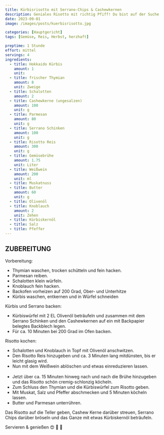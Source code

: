 ```yaml
---
title: Kürbisrisotto mit Serrano-Chips & Cashewkernen
description: Geniales Risotto mit richtig Pfiff! Du bist auf der Suche nach neuen Ideen für die Verarbeitung der Kürbisse in deiner Küche? Probier's mal hiermit!
date: 2023-09-01
image: /images/posts/kuerbisrisotto.jpg

categories: [Hauptgericht]
tags: [Gemüse, Reis, Herbst, herzhaft]

preptime: 1 Stunde
effort: mittel
servings: 4
ingredients:
  - title: Hokkaido Kürbis
    amount: 1
    unit:
  - title: frischer Thymian
    amount: 8
    unit: Zweige
  - title: Schalotten
    amount: 2
  - title: Cashewkerne (ungesalzen)
    amount: 100
    unit: g
  - title: Parmesan
    amount: 80
    unit: g
  - title: Serrano Schinken
    amount: 100
    unit: g
  - title: Risotto Reis
    amount: 300
    unit: g
  - title: Gemüsebrühe
    amount: 1.75
    unit: Liter
  - title: Weißwein
    amount: 200
    unit: ml
  - title: Muskatnuss
  - title: Butter
    amount: 60
    unit: g
  - title: Olivenöl
  - title: Knoblauch
    amount: 2
    unit: Zehen
  - title: Kürbiskernöl
  - title: Salz
  - title: Pfeffer
---
```


## ZUBEREITUNG

Vorbereitung:

- Thymian waschen, trocken schütteln und fein hacken.
- Parmesan reiben.
- Schalotten klein würfeln.
- Knoblauch fein hacken.
- Backofen vorheizen auf 200 Grad, Ober- und Unterhitze
- Kürbis waschen, entkernen und in Würfel schneiden

Kürbis und Serrano backen:

- Kürbiswürfel mit 2 EL Olivenöl beträufeln und zusammen mit dem Serrano Schinken
  und den Cashewkernen auf ein mit Backpapier belegtes Backblech legen.
- Für ca. 10 Minuten bei 200 Grad im Ofen backen.

Risotto kochen:

- Schalotten und Knoblauch in Topf mit Olivenöl anschwitzen.
- Den Risotto Reis hinzugeben und ca. 3 Minuten lang mitdünsten, bis er leicht glasig wird.
- Nun mit dem Weißwein ablöschen und etwas einreduzieren lassen.<br><br>
- Jetzt über ca. 15 Minuten hinweg nach und nach die Brühe hinzugeben und das
  Risotto schön cremig-schlonzig köcheln.
- Zum Schluss den Thymian und die Kürbiswürfel zum Risotto geben.
- Mit Muskat, Salz und Pfeffer abschmecken und 5 Minuten köcheln lassen.
- Butter und Parmesan unterrühren.

Das Risotto auf die Teller geben, Cashew Kerne darüber streuen, Serrano Chips
darüber bröseln und das Ganze mit etwas Kürbiskernöl beträufeln.

Servieren & genießen 😍 🎃 🥓
